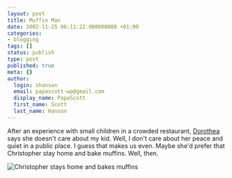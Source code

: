 ```yaml
---
layout: post
title: Muffin Man
date: 2002-11-25 06:11:22.000000000 +01:00
categories:
- blogging
tags: []
status: publish
type: post
published: true
meta: {}
author:
  login: shanson
  email: papascott-wp@gmail.com
  display_name: PapaScott
  first_name: Scott
  last_name: Hanson
---
```

<p>After an experience with small children in a crowded restaurant, <a href="http://www.yarinareth.net/caveatlector/archive/week_2002_11_24.html#e001092">Dorothea</a> says she doesn't care about my kid. Well, I don't care about her peace and quiet in a public place. I guess that makes us even. Maybe she'd prefer that Christopher stay home and bake muffins. Well, then.</p>
<p><img src="https://www.papascott.de/images/crhmuffin1102.jpg" border="0" alt="Christopher stays home and bakes muffins" title="Christopher stays home and bakes muffins" /></p>
